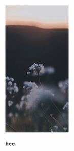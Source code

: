 <!-- ![Header](photos/1613243517_128-p-temno-sinii-fon-anime-212.jpg) -->
<img src="photos/2947182d83bba65a48e92675ae684869.jpg" alt="drawing" height="400" width="200">

### hee

